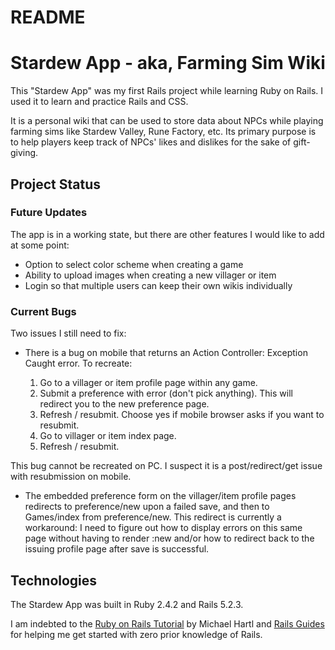 # README

# Stardew App - aka, Farming Sim Wiki #

This "Stardew App" was my first Rails project while learning Ruby on Rails.
I used it to learn and practice Rails and CSS.

It is a personal wiki that can be used to store data about NPCs while playing
farming sims like Stardew Valley, Rune Factory, etc.  Its primary purpose is
to help players keep track of NPCs' likes and dislikes for the sake of gift-giving.

## Project Status ##

### Future Updates ###

The app is in a working state, but there are other features
I would like to add at some point:

* Option to select color scheme when creating a game
* Ability to upload images when creating a new villager or item
* Login so that multiple users can keep their own wikis individually

### Current Bugs ###

Two issues I still need to fix:
* There is a bug on mobile that returns an Action Controller: Exception Caught error.
To recreate:

  1) Go to a villager or item profile page within any game.
  2) Submit a preference with error (don't pick anything).
  This will redirect you to the new preference page.
  3) Refresh / resubmit.  Choose yes if mobile browser asks if you want to resubmit.
  4) Go to villager or item index page.
  5) Refresh / resubmit.

This bug cannot be recreated on PC.  I suspect it is a post/redirect/get issue
with resubmission on mobile.

* The embedded preference form on the villager/item profile pages redirects to
preference/new upon a failed save, and then to Games/index from preference/new.
This redirect is currently a workaround: I need to figure out how to
display errors on this same page without having to render :new
and/or how to redirect back to the issuing profile page after save is successful.

## Technologies ##

The Stardew App was built in Ruby 2.4.2 and Rails 5.2.3.

I am indebted to the [Ruby on Rails Tutorial](https://www.railstutorial.org/book/beginning) by Michael Hartl
and [Rails Guides](https://guides.rubyonrails.org/getting_started.html) for helping me get started
with zero prior knowledge of Rails.
